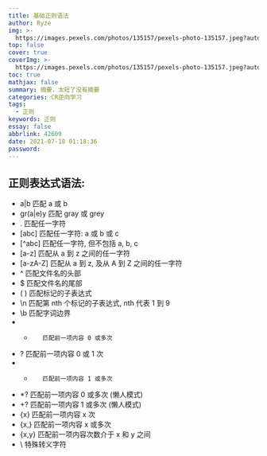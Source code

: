 ```yaml
---
title: 基础正则语法
author: Ryze
img: >-
  https://images.pexels.com/photos/135157/pexels-photo-135157.jpeg?auto=compress&cs=tinysrgb&dpr=2&h=750&w=1260
top: false
cover: true
coverImg: >-
  https://images.pexels.com/photos/135157/pexels-photo-135157.jpeg?auto=compress&cs=tinysrgb&dpr=2&h=750&w=1260
toc: true
mathjax: false
summary: 摘要，太短了没有摘要
categories: CR逆向学习
tags:
  - 正则
keywords: 正则
essay: false
abbrlink: 42609
date: 2021-07-18 01:18:36
password:
---
```

## 正则表达式语法: 
	
-	a|b		 匹配 a 或 b
-	gr(a|e)y		 匹配 gray 或 grey
-	.		 匹配任一字符
-	[abc]		 匹配任一字符: a 或 b 或 c
-	[^abc]		 匹配任一字符, 但不包括 a, b, c
-	[a-z]		 匹配从 a 到 z 之间的任一字符
-	[a-zA-Z]		 匹配从 a 到 z, 及从 A 到 Z 之间的任一字符
-	^		 匹配文件名的头部
-	$		 匹配文件名的尾部
-	( )		 匹配标记的子表达式
-	\n		 匹配第 nth 个标记的子表达式, nth 代表 1 到 9
-	\b		 匹配字词边界
-	*		 匹配前一项内容 0 或多次
-	?		 匹配前一项内容 0 或 1 次
-	+		 匹配前一项内容 1 或多次
-	*?		 匹配前一项内容 0 或多次 (懒人模式)
-	+?		 匹配前一项内容 1 或多次 (懒人模式)
-	{x}		 匹配前一项内容 x 次
-	{x,}		 匹配前一项内容 x 或多次
-	{x,y}		 匹配前一项内容次数介于 x 和 y 之间
-	\		 特殊转义字符

